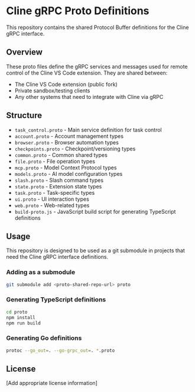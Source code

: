 # Cline gRPC Proto Definitions

This repository contains the shared Protocol Buffer definitions for the Cline gRPC interface.

## Overview

These proto files define the gRPC services and messages used for remote control of the Cline VS Code extension. They are shared between:
- The Cline VS Code extension (public fork)
- Private sandbox/testing clients
- Any other systems that need to integrate with Cline via gRPC

## Structure

- `task_control.proto` - Main service definition for task control
- `account.proto` - Account management types
- `browser.proto` - Browser automation types
- `checkpoints.proto` - Checkpoint/versioning types
- `common.proto` - Common shared types
- `file.proto` - File operation types
- `mcp.proto` - Model Context Protocol types
- `models.proto` - AI model configuration types
- `slash.proto` - Slash command types
- `state.proto` - Extension state types
- `task.proto` - Task-specific types
- `ui.proto` - UI interaction types
- `web.proto` - Web-related types
- `build-proto.js` - JavaScript build script for generating TypeScript definitions

## Usage

This repository is designed to be used as a git submodule in projects that need the Cline gRPC interface definitions.

### Adding as a submodule

```bash
git submodule add <proto-shared-repo-url> proto
```

### Generating TypeScript definitions

```bash
cd proto
npm install
npm run build
```

### Generating Go definitions

```bash
protoc --go_out=. --go-grpc_out=. *.proto
```

## License

[Add appropriate license information]